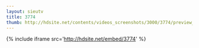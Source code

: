 ```yaml
---
layout: sieutv
title: 3774
thumb: http://hdsite.net/contents/videos_screenshots/3000/3774/preview_360p.mp4.jpg
---
```

{% include iframe src='http://hdsite.net/embed/3774' %}
 
